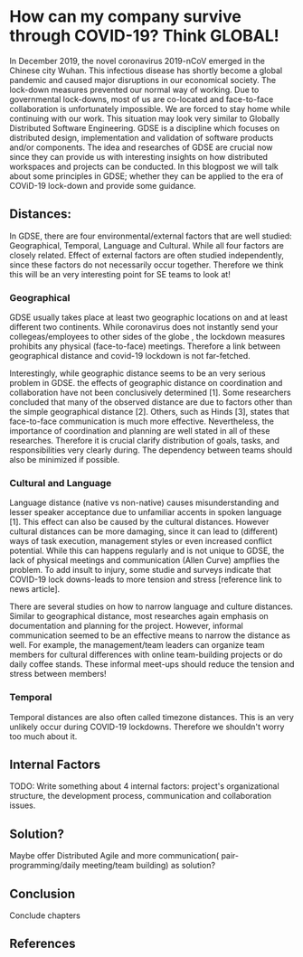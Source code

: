 ﻿# How can my company survive through COVID-19? Think GLOBAL! 

In December 2019, the novel coronavirus 2019-nCoV emerged in the Chinese city Wuhan. This infectious disease has shortly become a global pandemic and caused major disruptions in our economical society. The lock-down measures prevented our normal way of working. 
Due to governmental lock-downs, most of us are co-located and face-to-face collaboration is unfortunately impossible. We are forced to stay home while continuing with our work. 
This situation may look very similar to Globally Distributed Software Engineering. GDSE is a discipline which focuses on distributed design, implementation and validation of software products and/or components. The idea and researches of GDSE are crucial now since they can provide us with interesting insights on how distributed workspaces and projects can be conducted. In this blogpost we will talk about some principles in GDSE; whether they can be applied to the era of COViD-19 lock-down and provide some guidance.
## Distances:

In GDSE, there are four environmental/external factors that are well studied: Geographical, Temporal, Language and Cultural. While all four factors are closely related. Effect of external factors are often studied independently, since these factors do not necessarily occur together. Therefore we think this will be an very interesting point for SE teams to look at!

### Geographical  
GDSE usually takes place at least two geographic locations on and at least different two continents. While coronavirus does not instantly send your collegeas/employees to other sides of the globe , the lockdown measures prohibits any physical (face-to-face) meetings. Therefore a link between geographical distance and covid-19 lockdown is not far-fetched.

Interestingly, while geographic distance seems to be an very serious problem in GDSE. the effects of geographic distance on coordination and collaboration have not been conclusively determined [1]. Some researchers concluded that many of the observed distance are due to factors other than the simple geographical distance [2]. Others, such as Hinds [3], states that face-to-face communication is much more effective. Nevertheless, the importance of  coordination and planning are well stated in all of these researches. Therefore it is crucial 
clarify distribution of goals, tasks, and responsibilities very clearly during. The dependency between teams should also be minimized if possible.

### Cultural and Language
Language distance (native vs non-native)  causes misunderstanding and lesser speaker acceptance due to unfamiliar accents in spoken language [1]. This effect can also be caused by the cultural distances. However cultural distances can be more damaging, since it can lead to (different) ways of task execution, management styles or even increased conflict potential. While this can happens regularly and is not unique to GDSE, the lack of physical meetings and communication (Allen Curve) ampflies the problem. To add insult to injury, some studie and surveys indicate that COVID-19 lock downs-leads to more tension and stress [reference link to news article]. 

There are several studies on how to narrow language and culture distances. Similar to geographical distance, most researches again emphasis on documentation and planning for the project. However, informal communication seemed to be an effective means to narrow the distance as well. For example, the management/team leaders can organize team members for cultural differences with online team-building projects or do daily coffee stands. These informal meet-ups should reduce the tension and stress between members! 

### Temporal
Temporal distances  are also often called timezone distances. This is an very unlikely occur during COVID-19 lockdowns. Therefore we shouldn't worry too much about it.



## Internal Factors
TODO: Write something about 4 internal factors:
project's organizational structure, the development process, communication and collaboration issues.

## Solution?
Maybe offer Distributed Agile and more communication( pair-programming/daily meeting/team building)  as solution?

## Conclusion
Conclude chapters


## References


